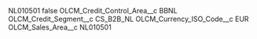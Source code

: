<?xml version="1.0" encoding="UTF-8"?>
<CustomMetadata xmlns="http://soap.sforce.com/2006/04/metadata" xmlns:xsi="http://www.w3.org/2001/XMLSchema-instance" xmlns:xsd="http://www.w3.org/2001/XMLSchema">
    <label>NL010501</label>
    <protected>false</protected>
    <values>
        <field>OLCM_Credit_Control_Area__c</field>
        <value xsi:type="xsd:string">BBNL</value>
    </values>
    <values>
        <field>OLCM_Credit_Segment__c</field>
        <value xsi:type="xsd:string">CS_B2B_NL</value>
    </values>
    <values>
        <field>OLCM_Currency_ISO_Code__c</field>
        <value xsi:type="xsd:string">EUR</value>
    </values>
    <values>
        <field>OLCM_Sales_Area__c</field>
        <value xsi:type="xsd:string">NL010501</value>
    </values>
</CustomMetadata>
